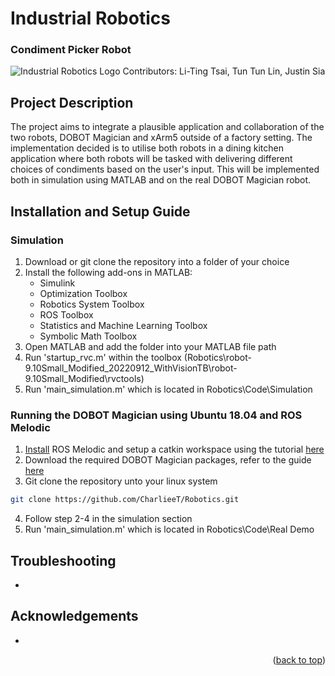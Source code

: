 <a name="readme-top"></a>
# Industrial Robotics
### **Condiment Picker Robot**
![Industrial Robotics Logo](https://user-images.githubusercontent.com/114462972/196307132-19465e11-1b34-4f45-9e88-00a31518239f.png)
Contributors: Li-Ting Tsai, Tun Tun Lin, Justin Sia

## Project Description
The project aims to integrate a plausible application and collaboration of the two robots, DOBOT Magician and xArm5 outside of a factory setting. The implementation decided is to utilise both robots in a dining kitchen application where both robots will be tasked with delivering different choices of condiments based on the user's input. This will be implemented both in simulation using MATLAB and on the real DOBOT Magician robot.

## Installation and Setup Guide
### Simulation
1. Download or git clone the repository into a folder of your choice
2. Install the following add-ons in MATLAB:
    - Simulink
    - Optimization Toolbox
    - Robotics System Toolbox
    - ROS Toolbox
    - Statistics and Machine Learning Toolbox
    - Symbolic Math Toolbox
3. Open MATLAB and add the folder into your MATLAB file path
4. Run 'startup_rvc.m' within the toolbox (Robotics\robot-9.10Small_Modified_20220912_WithVisionTB\robot-9.10Small_Modified\rvctools)
5. Run 'main_simulation.m' which is located in Robotics\Code\Simulation

### Running the DOBOT Magician using Ubuntu 18.04 and ROS Melodic
1. [Install](http://wiki.ros.org/melodic/Installation/Ubuntu) ROS Melodic and setup a catkin workspace using the tutorial [here](http://wiki.ros.org/catkin/Tutorials/create_a_workspace)
2. Download the required DOBOT Magician packages, refer to the guide [here](https://github.com/gapaul/dobot_magician_driver/wiki/Instructions-For-Native-Linux)
3. Git clone the repository unto your linux system
```sh
git clone https://github.com/CharlieeT/Robotics.git
```
4. Follow step 2-4 in the simulation section
5. Run 'main_simulation.m' which is located in Robotics\Code\Real Demo

## Troubleshooting
-
## Acknowledgements
-

<p align="right">(<a href="#readme-top">back to top</a>)</p>
